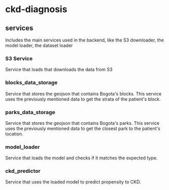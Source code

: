 # ckd-diagnosis #

## services ##
Includes the main services used in the backend, like the S3 downloader, the model loader, the dataset loader

### S3 Service ###
Service that loads that downloads the data from S3

### blocks_data_storage ###
Service that stores the geojson that contains Bogota's blocks. This service uses the previously mentioned data to get the strata of the patient's block.

### parks_data_storage ###
Service that stores the geojson that contains Bogota's parks. This service uses the previously mentioned data to get the closest park to the patient's location.

### model_loader ###
Service that loads the model and checks if it matches the expected type. 

### ckd_predictor ###
Service that uses the loaded model to predict propensity to CKD.
